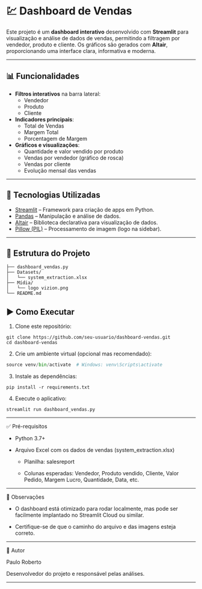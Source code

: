 # 💹 Dashboard de Vendas

Este projeto é um **dashboard interativo** desenvolvido com **Streamlit** para visualização e análise de dados de vendas, permitindo a filtragem por vendedor, produto e cliente. Os gráficos são gerados com **Altair**, proporcionando uma interface clara, informativa e moderna.

---

## 📊 Funcionalidades

- **Filtros interativos** na barra lateral:
  - Vendedor
  - Produto
  - Cliente
- **Indicadores principais**:
  - Total de Vendas
  - Margem Total
  - Porcentagem de Margem
- **Gráficos e visualizações**:
  - Quantidade e valor vendido por produto
  - Vendas por vendedor (gráfico de rosca)
  - Vendas por cliente
  - Evolução mensal das vendas

---

## 🧰 Tecnologias Utilizadas

- [Streamlit](https://streamlit.io/) – Framework para criação de apps em Python.
- [Pandas](https://pandas.pydata.org/) – Manipulação e análise de dados.
- [Altair](https://altair-viz.github.io/) – Biblioteca declarativa para visualização de dados.
- [Pillow (PIL)](https://python-pillow.org/) – Processamento de imagem (logo na sidebar).

---

## 📁 Estrutura do Projeto

```text
├── dashboard_vendas.py
├── Datasets/
│   └── system_extraction.xlsx
├── Mídia/
│   └── logo vizion.png
└── README.md
```

## ▶️ Como Executar

1. Clone este repositório:

```
git clone https://github.com/seu-usuario/dashboard-vendas.git
cd dashboard-vendas
```

2. Crie um ambiente virtual (opcional mas recomendado):
   
```python -m venv venv
source venv/bin/activate  # Windows: venv\Scripts\activate
```
3. Instale as dependências:
   
```
pip install -r requirements.txt
```
4. Execute o aplicativo:
```
streamlit run dashboard_vendas.py
```
---
✅ Pré-requisitos

- Python 3.7+

- Arquivo Excel com os dados de vendas (system_extraction.xlsx)

  - Planilha: salesreport

  - Colunas esperadas: Vendedor, Produto vendido, Cliente, Valor Pedido, Margem Lucro, Quantidade, Data, etc.

---

📌 Observações
- O dashboard está otimizado para rodar localmente, mas pode ser facilmente implantado no Streamlit Cloud ou similar.

- Certifique-se de que o caminho do arquivo e das imagens esteja correto.
---
👤 Autor

Paulo Roberto

Desenvolvedor do projeto e responsável pelas análises.

---